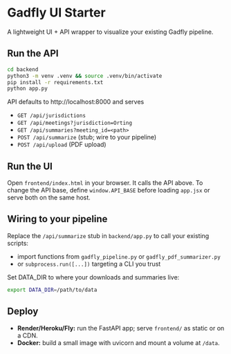 
# Gadfly UI Starter

A lightweight UI + API wrapper to visualize your existing Gadfly pipeline.

## Run the API
```bash
cd backend
python3 -m venv .venv && source .venv/bin/activate
pip install -r requirements.txt
python app.py
```
API defaults to http://localhost:8000 and serves
- `GET /api/jurisdictions`
- `GET /api/meetings?jurisdiction=Orting`
- `GET /api/summaries?meeting_id=<path>`
- `POST /api/summarize` (stub; wire to your pipeline)
- `POST /api/upload` (PDF upload)

## Run the UI
Open `frontend/index.html` in your browser. It calls the API above.
To change the API base, define `window.API_BASE` before loading `app.jsx` or serve both on the same host.

## Wiring to your pipeline
Replace the `/api/summarize` stub in `backend/app.py` to call your existing scripts:
- import functions from `gadfly_pipeline.py` or `gadfly_pdf_summarizer.py`
- or `subprocess.run([...])` targeting a CLI you trust

Set DATA_DIR to where your downloads and summaries live:
```bash
export DATA_DIR=/path/to/data
```

## Deploy
- **Render/Heroku/Fly:** run the FastAPI app; serve `frontend/` as static or on a CDN.
- **Docker:** build a small image with uvicorn and mount a volume at `/data`.

